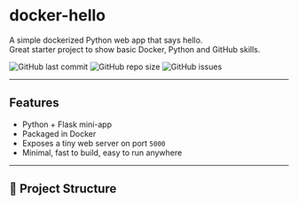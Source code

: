 # docker-hello

A simple dockerized Python web app that says hello.  
Great starter project to show basic Docker, Python and GitHub skills.

![GitHub last commit](https://img.shields.io/github/last-commit/Taniyeah/docker-hello)
![GitHub repo size](https://img.shields.io/github/repo-size/Taniyeah/docker-hello)
![GitHub issues](https://img.shields.io/github/issues/Taniyeah/docker-hello)

---

## Features
- Python + Flask mini-app
- Packaged in Docker
- Exposes a tiny web server on port `5000`
- Minimal, fast to build, easy to run anywhere

---

## 📂 Project Structure
